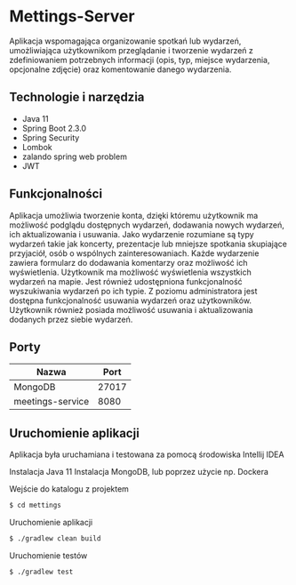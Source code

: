 # Mettings-Server 

Aplikacja wspomagająca organizowanie spotkań lub wydarzeń, umożliwiająca użytkownikom przeglądanie i tworzenie wydarzeń z zdefiniowaniem potrzebnych informacji (opis, typ, miejsce wydarzenia, opcjonalne zdjęcie) oraz komentowanie danego wydarzenia.

## Technologie i narzędzia

 - Java 11
 - Spring Boot  2.3.0
 - Spring Security
 - Lombok
 - zalando spring web problem
 - JWT


## Funkcjonalności

Aplikacja umożliwia tworzenie konta, dzięki któremu użytkownik ma możliwość podglądu dostępnych wydarzeń, dodawania nowych wydarzeń, ich aktualizowania i usuwania. Jako wydarzenie rozumiane są typy wydarzeń takie jak koncerty, prezentacje lub mniejsze spotkania skupiające przyjaciół, osób o wspólnych zainteresowaniach. Każde wydarzenie zawiera formularz do dodawania komentarzy oraz możliwość ich wyświetlenia. Użytkownik ma możliwość wyświetlenia wszystkich wydarzeń na mapie. Jest również udostępniona funkcjonalność wyszukiwania wydarzeń po ich typie. Z poziomu administratora jest dostępna funkcjonalność usuwania wydarzeń oraz użytkowników. Użytkownik również posiada możliwość usuwania i aktualizowania dodanych przez siebie wydarzeń.

## Porty

| Nazwa | Port|
| ---- | --- |
| MongoDB | 27017 |
| meetings-service | 8080 |
 
## Uruchomienie aplikacji

Aplikacja była uruchamiana i testowana za pomocą środowiska Intellij IDEA

Instalacja Java 11
Instalacja MongoDB, lub poprzez użycie np. Dockera

Wejście do katalogu z projektem
```bash
$ cd mettings
```

Uruchomienie aplikacji

```bash
$ ./gradlew clean build
```

Uruchomienie testów

```bash
$ ./gradlew test
```
